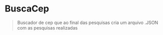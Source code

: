 # BuscaCep
>Buscador de cep que ao final das pesquisas cria um arquivo .JSON com as pesquisas realizadas
